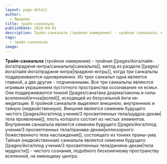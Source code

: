 ```yaml
---
layout: page-detail
author:
  - Яшодеви
title: трайя-санкальпа
publishDate: 2024-09-01
description: Трайя-санкальпа (тройное намерение) - тройная санкальпа, метод из раздела праджня-янтры, когда три санкальпы поддерживаются одновременно.
tags:
  - трайя-санкальпа
image:
---
```

**Трайя-санкальпа** (тройное намерение) - тройная [[pages/йога/лайя-йога/праджня-янтра/санкальпа|санкальпа]], метод из раздела [[pages/йога/лайя-йога/праджня-янтра|праджня-янтры]], когда три санкальпы поддерживаются одновременно.
Из трех санкальп одна является главной, а две другие - подчиненными. Все три санкальпы являются игривым украшением пустотного пространства осознавания «я есмь». Они поддерживаются тонкой [[pages/санатана дхарма/законы и силы вселенной/иччха|волей]], исходящей из безусильной йоги не-медитации. В тройной санкальпе выделяют внешнюю, внутреннюю и тайную (недвойственную). Внешняя является семенем будущего чистого [[pages/йога/плод учения/3 просветленных тела/шуддха-дехам|тела проявления]], плоть которого состоит из чистых элементов. Внутренняя санкальпа является семенем будущего [[pages/йога/плод учения/3 просветленных тела/пранава-дехам|иллюзорного божественного тела наслаждения]], состоящего из тонких праны-ума. Тайная (недвойственная) санкальпа является семенем будущего [[pages/йога/плод учения/3 просветленных тела/джняна-дехам|тела мудрости]] - чистого сознания, подобного бесконечному пространству вселенной, не имеющему центра.

